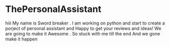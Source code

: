 # ThePersonalAssistant

hiii My name is Sword breaker . I am working on python and start to create a porject of personal assistant and Happy to get your reviews and ideas! We are going to make it Awesome . So stuck with me till the end And we gone make it happen
